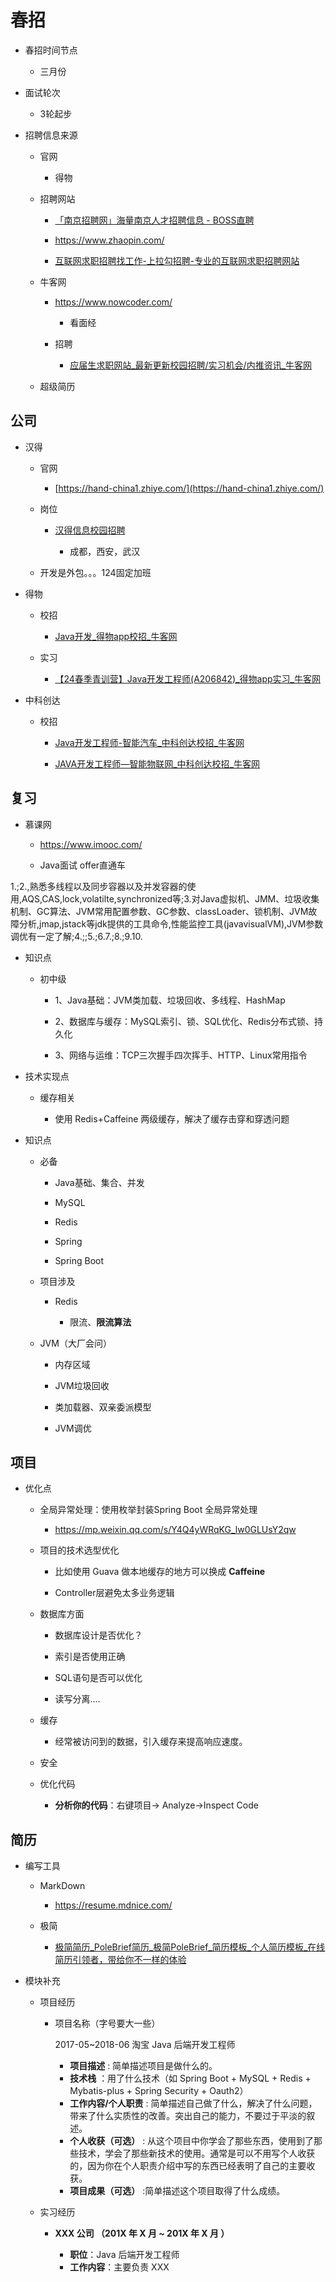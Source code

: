 # 春招

- 春招时间节点
  
  - 三月份

- 面试轮次
  
  - 3轮起步

- 招聘信息来源
  
  - 官网
    
    - 得物
  
  - 招聘网站
    
    - [「南京招聘网」海量南京人才招聘信息 - BOSS直聘](https://www.zhipin.com/nanjing/)
    
    - https://www.zhaopin.com/
    
    - [互联网求职招聘找工作-上拉勾招聘-专业的互联网求职招聘网站](https://www.lagou.com/wn/)
  
  - 牛客网
    
    - https://www.nowcoder.com/
      
      - 看面经
    
    - 招聘
      
      - [应届生求职网站_最新更新校园招聘/实习机会/内推资讯_牛客网](https://www.nowcoder.com/jobs/recommend/campus)
  
  - 超级简历

## 公司

- 汉得
  
  - 官网 
    
    - [https://hand-china1.zhiye.com/](https://hand-china1.zhiye.com/)
  
  - 岗位
    
    - [汉得信息校园招聘](https://hand-china1.zhiye.com/campus/detail?jobAdId=0d6bbdd3-e071-4208-bbc4-7c5d3e4a158c)
      
      - 成都，西安，武汉
  
  - 开发是外包。。。124固定加班

- 得物
  
  - 校招
    
    - [Java开发_得物app校招_牛客网](https://www.nowcoder.com/jobs/detail/288177?pageSource=5012&channel=contentDetail&contentType_var=%E5%8A%A8%E6%80%81&contentID_var=2105189)
  
  - 实习
    
    - [【24春季青训营】Java开发工程师(A206842)_得物app实习_牛客网](https://www.nowcoder.com/jobs/detail/302471?pageSource=5012&channel=contentDetail&contentType_var=%E5%8A%A8%E6%80%81&contentID_var=2105189)

- 中科创达
  
  - 校招
    
    - [Java开发工程师-智能汽车_中科创达校招_牛客网](https://www.nowcoder.com/jobs/detail/30300000041689?pageSource=5012&channel=contentDetail)
    
    - [JAVA开发工程师—智能物联网_中科创达校招_牛客网](https://www.nowcoder.com/jobs/detail/30300000041748?pageSource=5012&channel=contentDetail)

## 复习

- 慕课网
  
  - https://www.imooc.com/
  
  - Java面试  offer直通车

1.;2.,熟悉多线程以及同步容器以及并发容器的使用,AQS,CAS,lock,volatilte,synchronized等;3.对Java虚拟机、JMM、垃圾收集机制、GC算法、JVM常用配置参数、GC参数、classLoader、锁机制、JVM故障分析,jmap,jstack等jdk提供的工具命令,性能监控工具(javavisualVM),JVM参数调优有一定了解;4.;;5.;6.7.;8.;9.10.

- 知识点
  
  - 初中级
    
    - 1、Java基础：JVM类加载、垃圾回收、多线程、HashMap  
    
    - 2、数据库与缓存：MySQL索引、锁、SQL优化、Redis分布式锁、持久化
    
    - 3、网络与运维：TCP三次握手四次挥手、HTTP、Linux常用指令

- 技术实现点
  
  - 缓存相关
    
    - 使用 Redis+Caffeine 两级缓存，解决了缓存击穿和穿透问题

- 知识点
  
  - 必备
    
    - Java基础、集合、并发
    
    - MySQL
    
    - Redis
    
    - Spring
    
    - Spring Boot
  
  - 项目涉及
    
    - Redis
      
      - 限流、**限流算法**
  
  - JVM（大厂会问）
    
    - 内存区域
    
    - JVM垃圾回收
    
    - 类加载器、双亲委派模型
    
    - JVM调优

## 项目

- 优化点
  
  - 全局异常处理：使用枚举封装Spring Boot 全局异常处理
    
    - https://mp.weixin.qq.com/s/Y4Q4yWRqKG_lw0GLUsY2qw
  
  - 项目的技术选型优化
    
    - 比如使用 Guava 做本地缓存的地方可以换成 **Caffeine**
    
    - Controller层避免太多业务逻辑
  
  - 数据库方面
    
    - 数据库设计是否优化？
    
    - 索引是否使用正确
    
    - SQL语句是否可以优化
    
    - 读写分离....
  
  - 缓存
    
    - 经常被访问到的数据，引入缓存来提高响应速度。
  
  - 安全
  
  - 优化代码
    
    - **分析你的代码**：右键项目-> Analyze->Inspect Code

## 简历

- 编写工具
  
  - MarkDown
    
    - https://resume.mdnice.com/
  
  - 极简
    
    - [极简简历_PoleBrief简历_极简PoleBrief_简历模板_个人简历模板_在线简历引领者，带给你不一样的体验](https://www.polebrief.com/index)

- 模块补充
  
  - 项目经历
    
    - 项目名称（字号要大一些）
      
      2017-05~2018-06 淘宝 Java 后端开发工程师
      
      - **项目描述** : 简单描述项目是做什么的。
      - **技术栈** ：用了什么技术（如 Spring Boot + MySQL + Redis + Mybatis-plus + Spring Security + Oauth2）
      - **工作内容/个人职责** : 简单描述自己做了什么，解决了什么问题，带来了什么实质性的改善。突出自己的能力，不要过于平淡的叙述。
      - **个人收获（可选）** : 从这个项目中你学会了那些东西，使用到了那些技术，学会了那些新技术的使用。通常是可以不用写个人收获的，因为你在个人职责介绍中写的东西已经表明了自己的主要收获。
      - **项目成果（可选）** :简单描述这个项目取得了什么成绩。
  
  - 实习经历
    
    - **XXX 公司 （201X 年 X 月 ~ 201X 年 X 月 ）**
      
      - **职位**：Java 后端开发工程师
      - **工作内容**：主要负责 XXX
